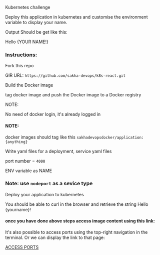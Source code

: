
Kubernetes challenge

Deploy this application in kubernetes and customise the environment variable to display your name.

Output Should be get like this:

Hello {YOUR NAME!}

### Instructions:

Fork this repo

GIR URL: `https://github.com/sakha-devops/k8s-react.git`

Build the Docker image

tag docker image and push the Docker image to a Docker registry

NOTE:

No need of docker login, it's already logged in

#### NOTE:

docker images should tag like this `sakhadevopsdocker/application:{anything}`

Write yaml files for a deployment, service yaml files

port number = `4000`

ENV variable as NAME

### Note: use  `nodeport` as a sevice type

Deploy your application to kubernetes

You should be able to curl in the browser and retrieve the string Hello {yourname}!


#### once you have done above steps access image content using this link:

It's also possible to access ports using the top-right navigation in the terminal.
Or we can display the link to that page:

[ACCESS PORTS]({{TRAFFIC_SELECTOR}})
